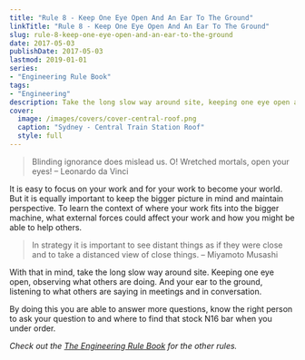 ```yaml
---
title: "Rule 8 - Keep One Eye Open And An Ear To The Ground"
linkTitle: "Rule 8 - Keep One Eye Open And An Ear To The Ground"
slug: rule-8-keep-one-eye-open-and-an-ear-to-the-ground
date: 2017-05-03
publishDate: 2017-05-03
lastmod: 2019-01-01
series:
- "Engineering Rule Book"
tags: 
- "Engineering"
description: Take the long slow way around site, keeping one eye open and your ear to the ground.
cover:
  image: /images/covers/cover-central-roof.png
  caption: "Sydney - Central Train Station Roof"
  style: full
---
```


> Blinding ignorance does mislead us. O! Wretched mortals, open your eyes! – Leonardo da Vinci

It is easy to focus on your work and for your work to become your world. But it is equally important to keep the bigger picture in mind and maintain perspective. To learn the context of where your work fits into the bigger machine, what external forces could affect your work and how you might be able to help others.

> In strategy it is important to see distant things as if they were close and to take a distanced view of close things. – Miyamoto Musashi

With that in mind, take the long slow way around site. Keeping one eye open, observing what others are doing. And your ear to the ground, listening to what others are saying in meetings and in conversation.

By doing this you are able to answer more questions, know the right person to ask your question to and where to find that stock N16 bar when you under order.

*Check out the [The Engineering Rule Book](/engineering-rules/) for the other rules.*